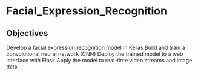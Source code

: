 # Facial_Expression_Recognition

## Objectives
Develop a facial expression recognition model in Keras
Build and train a convolutional neural network (CNN)
Deploy the trained model to a web interface with Flask
Apply the model to real-time video streams and image data
